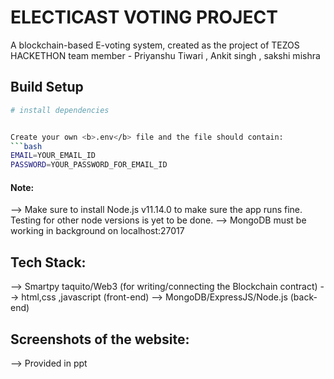 # ELECTICAST VOTING PROJECT

A blockchain-based E-voting system, created as the  project of TEZOS HACKETHON 
team member - Priyanshu Tiwari ,
              Ankit singh ,
              sakshi mishra 
> 

## Build Setup

```bash
# install dependencies


Create your own <b>.env</b> file and the file should contain:
```bash
EMAIL=YOUR_EMAIL_ID
PASSWORD=YOUR_PASSWORD_FOR_EMAIL_ID
```


#### Note:
--> Make sure to install Node.js v11.14.0 to make sure the app runs fine. Testing for other node versions is yet to be done.
  --> MongoDB must be working in background on localhost:27017

## Tech Stack:

--> Smartpy taquito/Web3 (for writing/connecting the Blockchain contract)
--> html,css ,javascript (front-end)
--> MongoDB/ExpressJS/Node.js (back-end)
  

## Screenshots of the website:
 --> Provided in ppt 
